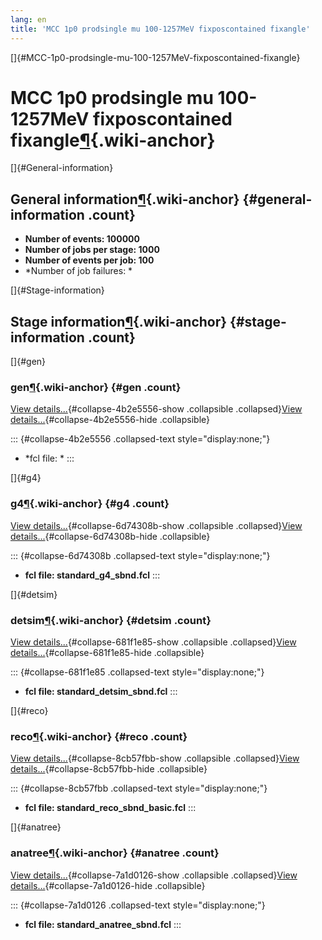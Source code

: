 ```yaml
---
lang: en
title: 'MCC 1p0 prodsingle mu 100-1257MeV fixposcontained fixangle'
---
```


[]{#MCC-1p0-prodsingle-mu-100-1257MeV-fixposcontained-fixangle}

MCC 1p0 prodsingle mu 100-1257MeV fixposcontained fixangle[¶](#MCC-1p0-prodsingle-mu-100-1257MeV-fixposcontained-fixangle){.wiki-anchor}
========================================================================================================================================

[]{#General-information}

General information[¶](#General-information){.wiki-anchor} {#general-information .count}
----------------------------------------------------------

-   **Number of events: 100000**
-   **Number of jobs per stage: 1000**
-   **Number of events per job: 100**
-   \*Number of job failures: \*

[]{#Stage-information}

Stage information[¶](#Stage-information){.wiki-anchor} {#stage-information .count}
------------------------------------------------------

[]{#gen}

### gen[¶](#gen){.wiki-anchor} {#gen .count}

[View details\...](#){#collapse-4b2e5556-show .collapsible
.collapsed}[View details\...](#){#collapse-4b2e5556-hide .collapsible}

::: {#collapse-4b2e5556 .collapsed-text style="display:none;"}
-   \*fcl file: \*
:::

[]{#g4}

### g4[¶](#g4){.wiki-anchor} {#g4 .count}

[View details\...](#){#collapse-6d74308b-show .collapsible
.collapsed}[View details\...](#){#collapse-6d74308b-hide .collapsible}

::: {#collapse-6d74308b .collapsed-text style="display:none;"}
-   **fcl file: standard\_g4\_sbnd.fcl**
:::

[]{#detsim}

### detsim[¶](#detsim){.wiki-anchor} {#detsim .count}

[View details\...](#){#collapse-681f1e85-show .collapsible
.collapsed}[View details\...](#){#collapse-681f1e85-hide .collapsible}

::: {#collapse-681f1e85 .collapsed-text style="display:none;"}
-   **fcl file: standard\_detsim\_sbnd.fcl**
:::

[]{#reco}

### reco[¶](#reco){.wiki-anchor} {#reco .count}

[View details\...](#){#collapse-8cb57fbb-show .collapsible
.collapsed}[View details\...](#){#collapse-8cb57fbb-hide .collapsible}

::: {#collapse-8cb57fbb .collapsed-text style="display:none;"}
-   **fcl file: standard\_reco\_sbnd\_basic.fcl**
:::

[]{#anatree}

### anatree[¶](#anatree){.wiki-anchor} {#anatree .count}

[View details\...](#){#collapse-7a1d0126-show .collapsible
.collapsed}[View details\...](#){#collapse-7a1d0126-hide .collapsible}

::: {#collapse-7a1d0126 .collapsed-text style="display:none;"}
-   **fcl file: standard\_anatree\_sbnd.fcl**
:::
